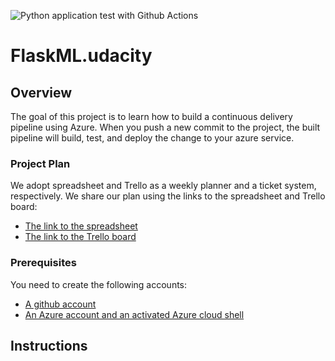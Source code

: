 ![Python application test with Github Actions](https://github.com/postBG/FlaskML.udacity/workflows/Python%20application%20test%20with%20Github%20Actions/badge.svg)

# FlaskML.udacity

## Overview

The goal of this project is to learn how to build a continuous delivery pipeline using Azure. When you push a new commit to the project, the built pipeline will build, test, and deploy the change to your azure service. 

### Project Plan

We adopt spreadsheet and Trello as a weekly planner and a ticket system, respectively.
We share our plan using the links to the spreadsheet and Trello board:

* [The link to the spreadsheet](https://docs.google.com/spreadsheets/d/13OMxyuo_yzPh713XNW5niLp2SbMff53pCP-qgk3LD7A/edit?usp=sharing)
* [The link to the Trello board](https://trello.com/b/ruJQ2aIj/flaskml)


### Prerequisites

You need to create the following accounts:

* [A github account](https://github.com/)
* [An Azure account and an activated Azure cloud shell](https://azure.microsoft.com/en-us/free/)


## Instructions